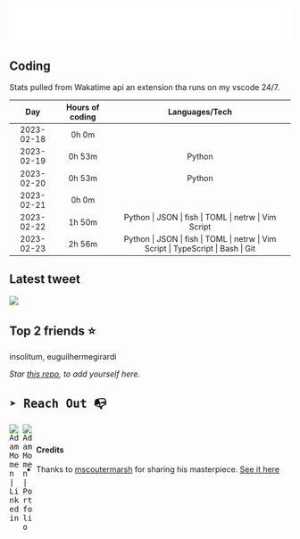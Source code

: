 
![test image size](/assets/welcome_message.gif)

## Coding
Stats pulled from Wakatime api an extension tha runs on my vscode 24/7.

|Day|Hours of coding|Languages/Tech|
|:-:|:-:|:-:|
|2023-02-18|0h 0m||
|2023-02-19|0h 53m|Python|
|2023-02-20|0h 53m|Python|
|2023-02-21|0h 0m||
|2023-02-22|1h 50m|Python &#124; JSON &#124; fish &#124; TOML &#124; netrw &#124; Vim Script|
|2023-02-23|2h 56m|Python &#124; JSON &#124; fish &#124; TOML &#124; netrw &#124; Vim Script &#124; TypeScript &#124; Bash &#124; Git|

## Latest tweet
[<img src="<tweet-image-url>" width="400">](<tweet-url>)

## Top 2 friends ⭐️
insolitum, euguilhermegirardi

*Star [this repo](https://github.com/AdamMomen/AdamMomen), to add yourself here.*


<samp>

## ➤ Reach Out :mailbox_with_no_mail:

>
  <a href="https://www.linkedin.com/in/adam-momen-99596275/">
     <img align="left" alt="Adam Momen | Linkedin" width="24px" src="./assets/Linkedin.svg" />
   </a>

   <a href="https://adammomen.com/">
     <img align="left" alt="Adam Momen | Portfolio" width="24px" src="./assets/web.svg" />
   </a>

</samp>

<br>

#### Credits
* Thanks to [mscoutermarsh](https://github.com/mscoutermarsh) for sharing his masterpiece. [See it here](https://github.com/mscoutermarsh/mscoutermarsh)